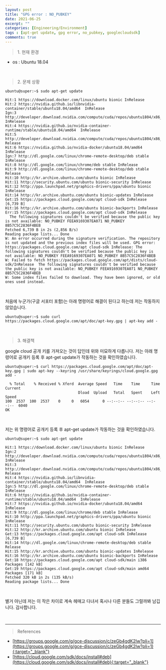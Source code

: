 ```yaml
---
layout: post
title: "GPG error : NO_PUBKEY"
date: 2021-06-25
excerpt: ""
categories: [Engineering/Environment]
tags : [apt-get update, gpg error, no_pubkey, googlecloudsdk]
comments: true
---
```


> <subtitle> 1. 현재 환경 </subtitle>

* os : Ubuntu 18.04

<br>

> <subtitle> 2. 문제 상황 </subtitle>

```
ubuntu@super:~$ sudo apt-get update

Hit:1 https://download.docker.com/linux/ubuntu bionic InRelease
Hit:2 https://nvidia.github.io/libnvidia-container/stable/ubuntu18.04/amd64  InRelease
Ign:3 http://developer.download.nvidia.com/compute/cuda/repos/ubuntu1804/x86_64  InRelease
Hit:4 https://nvidia.github.io/nvidia-container-runtime/stable/ubuntu18.04/amd64  InRelease
Hit:5 http://developer.download.nvidia.com/compute/cuda/repos/ubuntu1804/x86_64  Release
Hit:6 https://nvidia.github.io/nvidia-docker/ubuntu18.04/amd64  InRelease
Ign:7 http://dl.google.com/linux/chrome-remote-desktop/deb stable InRelease
Hit:8 http://dl.google.com/linux/chrome/deb stable InRelease
Hit:9 http://dl.google.com/linux/chrome-remote-desktop/deb stable Release
Hit:10 http://kr.archive.ubuntu.com/ubuntu bionic InRelease
Hit:11 http://security.ubuntu.com/ubuntu bionic-security InRelease
Hit:12 http://ppa.launchpad.net/graphics-drivers/ppa/ubuntu bionic InRelease
Hit:14 http://kr.archive.ubuntu.com/ubuntu bionic-updates InRelease
Get:15 https://packages.cloud.google.com/apt cloud-sdk InRelease [6,739 B]
Hit:16 http://kr.archive.ubuntu.com/ubuntu bionic-backports InRelease
Err:15 https://packages.cloud.google.com/apt cloud-sdk InRelease
  The following signatures couldn't be verified because the public key is not available: NO_PUBKEY FEEA9169307EA071 NO_PUBKEY 8B57C5C2836F4BEB
Fetched 6,739 B in 2s (2,856 B/s)
Reading package lists... Done
W: An error occurred during the signature verification. The repository is not updated and the previous index files will be used. GPG error: https://packages.cloud.google.com/apt cloud-sdk InRelease: The following signatures couldn't be verified because the public key is not available: NO_PUBKEY FEEA9169307EA071 NO_PUBKEY 8B57C5C2836F4BEB
W: Failed to fetch https://packages.cloud.google.com/apt/dists/cloud-sdk/InRelease  The following signatures couldn't be verified because the public key is not available: NO_PUBKEY FEEA9169307EA071 NO_PUBKEY 8B57C5C2836F4BEB
W: Some index files failed to download. They have been ignored, or old ones used instead.
```

<br>

처음에 누군가(구글 서포터 포함)는 아래 명령어로 해결이 된다고 하는데 저는 작동하지 않았습니다.

```
ubuntu@super:~$ sudo curl https://packages.cloud.google.com/apt/doc/apt-key.gpg | apt-key add -
```

<br>

> <subtitle> 3. 해결책 </subtitle>

google cloud 공개 키를 가져오는 것이 답인데 위와 미묘하게 다릅니다. 저는 아래 명령어로 공개키 등록 후 apt-get update가 작동하는 것을 확인하였습니다.

```
ubuntu@super:~$ curl https://packages.cloud.google.com/apt/doc/apt-key.gpg | sudo apt-key --keyring /usr/share/keyrings/cloud.google.gpg add -

  % Total    % Received % Xferd  Average Speed   Time    Time     Time  Current
                                 Dload  Upload   Total   Spent    Left  Speed
100  2537  100  2537    0     0   6054      0 --:--:-- --:--:-- --:--:--  6040
OK
```

<br>

저는 위 명령어로 공개키 등록 후 apt-get update가 작동하는 것을 확인하였습니다.

```
ubuntu@super:~$ sudo apt-get update

Hit:1 https://download.docker.com/linux/ubuntu bionic InRelease
Ign:2 http://developer.download.nvidia.com/compute/cuda/repos/ubuntu1804/x86_64  InRelease
Hit:3 http://developer.download.nvidia.com/compute/cuda/repos/ubuntu1804/x86_64  Release
Hit:4 https://nvidia.github.io/libnvidia-container/stable/ubuntu18.04/amd64  InRelease
Ign:5 http://dl.google.com/linux/chrome-remote-desktop/deb stable InRelease
Hit:6 https://nvidia.github.io/nvidia-container-runtime/stable/ubuntu18.04/amd64  InRelease
Hit:7 https://nvidia.github.io/nvidia-docker/ubuntu18.04/amd64  InRelease
Hit:9 http://dl.google.com/linux/chrome/deb stable InRelease
Hit:10 http://ppa.launchpad.net/graphics-drivers/ppa/ubuntu bionic InRelease
Hit:11 http://security.ubuntu.com/ubuntu bionic-security InRelease
Hit:12 http://kr.archive.ubuntu.com/ubuntu bionic InRelease
Get:13 https://packages.cloud.google.com/apt cloud-sdk InRelease [6,739 B]
Hit:14 http://dl.google.com/linux/chrome-remote-desktop/deb stable Release
Hit:15 http://kr.archive.ubuntu.com/ubuntu bionic-updates InRelease
Hit:16 http://kr.archive.ubuntu.com/ubuntu bionic-backports InRelease
Get:18 https://packages.cloud.google.com/apt cloud-sdk/main i386 Packages [142 kB]
Get:19 https://packages.cloud.google.com/apt cloud-sdk/main amd64 Packages [171 kB]
Fetched 320 kB in 2s (135 kB/s)
Reading package lists... Done
```

<br>

별거 아닌데 저는 이 작은 차이로 계속 헤매고 다녀서 혹시나 다른 분들도 그럴까봐 남깁니다. 감사합니다.

<br>

---

> <subtitle> References </subtitle>

* [https://groups.google.com/g/gce-discussion/c/zeGb4gdK2Iw?pli=1](https://groups.google.com/g/gce-discussion/c/zeGb4gdK2Iw?pli=1){:target="_blank"}
* [https://cloud.google.com/sdk/docs/install#deb](https://cloud.google.com/sdk/docs/install#deb){:target="_blank"}